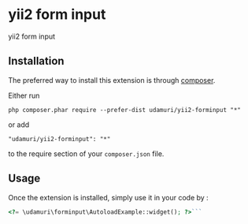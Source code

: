 yii2 form input
===============
yii2 form input

Installation
------------

The preferred way to install this extension is through [composer](http://getcomposer.org/download/).

Either run

```
php composer.phar require --prefer-dist udamuri/yii2-forminput "*"
```

or add

```
"udamuri/yii2-forminput": "*"
```

to the require section of your `composer.json` file.


Usage
-----

Once the extension is installed, simply use it in your code by  :

```php
<?= \udamuri\forminput\AutoloadExample::widget(); ?>```